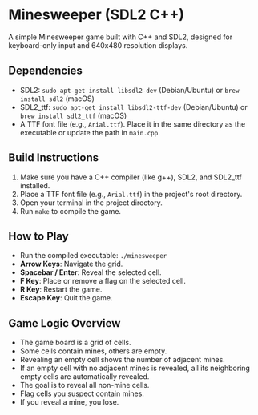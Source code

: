 # Minesweeper (SDL2 C++)

A simple Minesweeper game built with C++ and SDL2, designed for keyboard-only input and 640x480 resolution displays.

## Dependencies

-   SDL2: `sudo apt-get install libsdl2-dev` (Debian/Ubuntu) or `brew install sdl2` (macOS)
-   SDL2_ttf: `sudo apt-get install libsdl2-ttf-dev` (Debian/Ubuntu) or `brew install sdl2_ttf` (macOS)
-   A TTF font file (e.g., `Arial.ttf`). Place it in the same directory as the executable or update the path in `main.cpp`.

## Build Instructions

1.  Make sure you have a C++ compiler (like g++), SDL2, and SDL2_ttf installed.
2.  Place a TTF font file (e.g., `Arial.ttf`) in the project's root directory.
3.  Open your terminal in the project directory.
4.  Run `make` to compile the game.

## How to Play

-   Run the compiled executable: `./minesweeper`
-   **Arrow Keys**: Navigate the grid.
-   **Spacebar / Enter**: Reveal the selected cell.
-   **F Key**: Place or remove a flag on the selected cell.
-   **R Key**: Restart the game.
-   **Escape Key**: Quit the game.

## Game Logic Overview

-   The game board is a grid of cells.
-   Some cells contain mines, others are empty.
-   Revealing an empty cell shows the number of adjacent mines.
-   If an empty cell with no adjacent mines is revealed, all its neighboring empty cells are automatically revealed.
-   The goal is to reveal all non-mine cells.
-   Flag cells you suspect contain mines.
-   If you reveal a mine, you lose.
